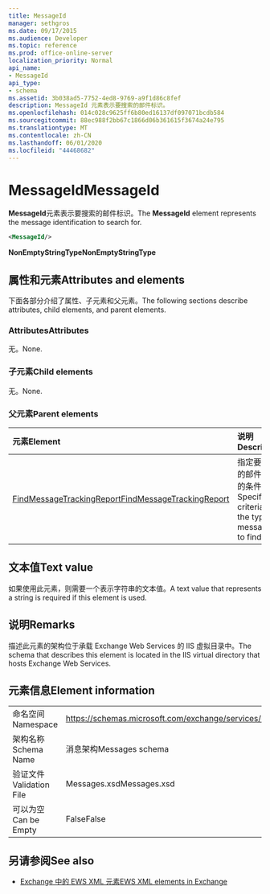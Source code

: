 ```yaml
---
title: MessageId
manager: sethgros
ms.date: 09/17/2015
ms.audience: Developer
ms.topic: reference
ms.prod: office-online-server
localization_priority: Normal
api_name:
- MessageId
api_type:
- schema
ms.assetid: 3b038ad5-7752-4ed8-9769-a9f1d86c8fef
description: MessageId 元素表示要搜索的邮件标识。
ms.openlocfilehash: 014c028c9625ff6b80ed16137df097071bcdb584
ms.sourcegitcommit: 88ec988f2bb67c1866d06b361615f3674a24e795
ms.translationtype: MT
ms.contentlocale: zh-CN
ms.lasthandoff: 06/01/2020
ms.locfileid: "44468682"
---
```

# <a name="messageid"></a><span data-ttu-id="c9395-103">MessageId</span><span class="sxs-lookup"><span data-stu-id="c9395-103">MessageId</span></span>

<span data-ttu-id="c9395-104">**MessageId**元素表示要搜索的邮件标识。</span><span class="sxs-lookup"><span data-stu-id="c9395-104">The **MessageId** element represents the message identification to search for.</span></span> 
  
```XML
<MessageId/>
```

 <span data-ttu-id="c9395-105">**NonEmptyStringType**</span><span class="sxs-lookup"><span data-stu-id="c9395-105">**NonEmptyStringType**</span></span>
## <a name="attributes-and-elements"></a><span data-ttu-id="c9395-106">属性和元素</span><span class="sxs-lookup"><span data-stu-id="c9395-106">Attributes and elements</span></span>

<span data-ttu-id="c9395-107">下面各部分介绍了属性、子元素和父元素。</span><span class="sxs-lookup"><span data-stu-id="c9395-107">The following sections describe attributes, child elements, and parent elements.</span></span>
  
### <a name="attributes"></a><span data-ttu-id="c9395-108">Attributes</span><span class="sxs-lookup"><span data-stu-id="c9395-108">Attributes</span></span>

<span data-ttu-id="c9395-109">无。</span><span class="sxs-lookup"><span data-stu-id="c9395-109">None.</span></span>
  
### <a name="child-elements"></a><span data-ttu-id="c9395-110">子元素</span><span class="sxs-lookup"><span data-stu-id="c9395-110">Child elements</span></span>

<span data-ttu-id="c9395-111">无。</span><span class="sxs-lookup"><span data-stu-id="c9395-111">None.</span></span>
  
### <a name="parent-elements"></a><span data-ttu-id="c9395-112">父元素</span><span class="sxs-lookup"><span data-stu-id="c9395-112">Parent elements</span></span>

|<span data-ttu-id="c9395-113">**元素**</span><span class="sxs-lookup"><span data-stu-id="c9395-113">**Element**</span></span>|<span data-ttu-id="c9395-114">**说明**</span><span class="sxs-lookup"><span data-stu-id="c9395-114">**Description**</span></span>|
|:-----|:-----|
|[<span data-ttu-id="c9395-115">FindMessageTrackingReport</span><span class="sxs-lookup"><span data-stu-id="c9395-115">FindMessageTrackingReport</span></span>](findmessagetrackingreport.md) <br/> |<span data-ttu-id="c9395-116">指定要查找的邮件类型的条件。</span><span class="sxs-lookup"><span data-stu-id="c9395-116">Specifies criteria for the types of messages to find.</span></span>  <br/> |
   
## <a name="text-value"></a><span data-ttu-id="c9395-117">文本值</span><span class="sxs-lookup"><span data-stu-id="c9395-117">Text value</span></span>

<span data-ttu-id="c9395-118">如果使用此元素，则需要一个表示字符串的文本值。</span><span class="sxs-lookup"><span data-stu-id="c9395-118">A text value that represents a string is required if this element is used.</span></span>
  
## <a name="remarks"></a><span data-ttu-id="c9395-119">说明</span><span class="sxs-lookup"><span data-stu-id="c9395-119">Remarks</span></span>

<span data-ttu-id="c9395-120">描述此元素的架构位于承载 Exchange Web Services 的 IIS 虚拟目录中。</span><span class="sxs-lookup"><span data-stu-id="c9395-120">The schema that describes this element is located in the IIS virtual directory that hosts Exchange Web Services.</span></span>
  
## <a name="element-information"></a><span data-ttu-id="c9395-121">元素信息</span><span class="sxs-lookup"><span data-stu-id="c9395-121">Element information</span></span>

|||
|:-----|:-----|
|<span data-ttu-id="c9395-122">命名空间</span><span class="sxs-lookup"><span data-stu-id="c9395-122">Namespace</span></span>  <br/> |https://schemas.microsoft.com/exchange/services/2006/messages  <br/> |
|<span data-ttu-id="c9395-123">架构名称</span><span class="sxs-lookup"><span data-stu-id="c9395-123">Schema Name</span></span>  <br/> |<span data-ttu-id="c9395-124">消息架构</span><span class="sxs-lookup"><span data-stu-id="c9395-124">Messages schema</span></span>  <br/> |
|<span data-ttu-id="c9395-125">验证文件</span><span class="sxs-lookup"><span data-stu-id="c9395-125">Validation File</span></span>  <br/> |<span data-ttu-id="c9395-126">Messages.xsd</span><span class="sxs-lookup"><span data-stu-id="c9395-126">Messages.xsd</span></span>  <br/> |
|<span data-ttu-id="c9395-127">可以为空</span><span class="sxs-lookup"><span data-stu-id="c9395-127">Can be Empty</span></span>  <br/> |<span data-ttu-id="c9395-128">False</span><span class="sxs-lookup"><span data-stu-id="c9395-128">False</span></span>  <br/> |
   
## <a name="see-also"></a><span data-ttu-id="c9395-129">另请参阅</span><span class="sxs-lookup"><span data-stu-id="c9395-129">See also</span></span>



- [<span data-ttu-id="c9395-130">Exchange 中的 EWS XML 元素</span><span class="sxs-lookup"><span data-stu-id="c9395-130">EWS XML elements in Exchange</span></span>](ews-xml-elements-in-exchange.md)

